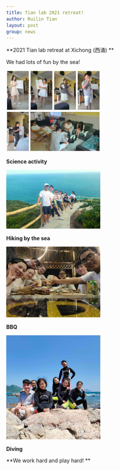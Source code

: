 ```yaml
---
title: Tian lab 2021 retreat!
author: Ruilin Tian
layout: post
group: news
---
```


**2021 Tian lab retreat at Xichong (西涌) **

We had lots of fun by the sea!
 
<img src="/static/img/news/2021_retreat_science_activity .jpg" width="50%" alt="2021_retreat_science_activity" class="img-fluid">

**Science activity**

<img src="/static/img/news/2021_retreat_group_photo.jpg" width="50%" alt="2021_retreat_group_photo" class="img-fluid">
 
**Hiking by the sea**

<img src="/static/img/news/2021_retreat_group_photo3.jpg" width="50%" alt="2021_retreat_group_photo3" class="img-fluid">

**BBQ**

<img src="/static/img/news/2021_retreat_group_photo2.jpg" width="50%" alt="2021_retreat_group_photo2" class="img-fluid">

**Diving**

**We work hard and play hard! **
  




